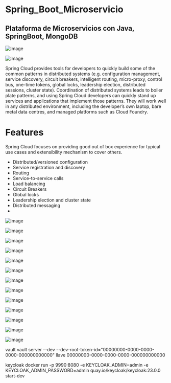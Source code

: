 # Spring_Boot_Microservicio
## Plataforma de Microservicios con Java, SpringBoot, MongoDB

![image](https://github.com/harmony365/Spring_Boot_Microservicio/assets/99802333/9a69ba30-e8a4-40d3-ad9e-351cede0cd9b)

![image](https://github.com/harmony365/Spring_Boot_Microservicio/assets/99802333/09457f67-6bfc-4293-99c2-8d12254ac473)

Spring Cloud provides tools for developers to quickly build some of the common patterns in distributed systems (e.g. configuration management, service discovery, circuit breakers, intelligent routing, micro-proxy, control bus, one-time tokens, global locks, leadership election, distributed sessions, cluster state). Coordination of distributed systems leads to boiler plate patterns, and using Spring Cloud developers can quickly stand up services and applications that implement those patterns. They will work well in any distributed environment, including the developer’s own laptop, bare metal data centres, and managed platforms such as Cloud Foundry.

# Features
Spring Cloud focuses on providing good out of box experience for typical use cases and extensibility mechanism to cover others.

- Distributed/versioned configuration
- Service registration and discovery
- Routing
- Service-to-service calls
- Load balancing
- Circuit Breakers
- Global locks
- Leadership election and cluster state
- Distributed messaging
- 



![image](https://github.com/harmony365/Spring_Boot_Microservicio/assets/99802333/a6cd4500-1938-416c-b6ce-e97a995a51d2)

![image](https://github.com/harmony365/Spring_Boot_Microservicio/assets/99802333/efca8747-5238-4003-bc06-0abf0a4a7e4f)

![image](https://github.com/harmony365/Spring_Boot_Microservicio/assets/99802333/0eddcb63-8b6a-4331-ac6b-3d28a35b2ca2)

![image](https://github.com/harmony365/Spring_Boot_Microservicio/assets/99802333/455260f7-a944-4944-97e9-c4c530210a3e)

![image](https://github.com/harmony365/Spring_Boot_Microservicio/assets/99802333/ff6e8330-7c94-45f4-8635-23c840d82610)

![image](https://github.com/harmony365/Spring_Boot_Microservicio/assets/99802333/a0cf9f14-e99b-4797-8063-f049094ff068)

![image](https://github.com/harmony365/Spring_Boot_Microservicio/assets/99802333/5517a563-8e7a-4b03-b834-3780c987c79f)


![image](https://github.com/harmony365/Spring_Boot_Microservicio/assets/99802333/8a20d579-5e36-4db2-8380-05b3d4fb7b01)

![image](https://github.com/harmony365/Spring_Boot_Microservicio/assets/99802333/ae87aef5-fe17-4f21-8806-c7ff20e82c39)

![image](https://github.com/harmony365/Spring_Boot_Microservicio/assets/99802333/93998bfb-3dd1-4cee-873e-4d2f7f33e461)

![image](https://github.com/harmony365/Spring_Boot_Microservicio/assets/99802333/129651ac-c9e1-4105-98f2-a665f1f80f9d)

![image](https://github.com/harmony365/Spring_Boot_Microservicio/assets/99802333/4af048ad-d51f-4e0a-8271-60337df4b271)

![image](https://github.com/harmony365/Spring_Boot_Microservicio/assets/99802333/d303141e-3208-4fa0-9e21-07ae66739986)


vault 
vault server --dev --dev-root-token-id="00000000-0000-0000-0000-000000000000"
llave 00000000-0000-0000-0000-000000000000

keycloak
docker run -p 9990:8080 -e KEYCLOAK_ADMIN=admin -e KEYCLOAK_ADMIN_PASSWORD=admin quay.io/keycloak/keycloak:23.0.0 start-dev

